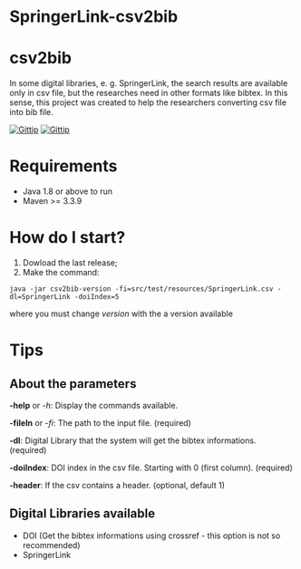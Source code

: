 # SpringerLink-csv2bib


# csv2bib
In some digital libraries, e. g. SpringerLink, the search results are available only in csv file, but the researches need in other formats like bibtex. In this sense, this project was created to help the researchers converting csv file into bib file.

[![Gittip](https://img.shields.io/badge/Latest%20stable-2.0-green.svg?style=flat-squared)]()
[![Gittip](https://img.shields.io/badge/build-passing-brightgreen.svg)]()

# Requirements

- Java 1.8 or above to run
- Maven >= 3.3.9

# How do I start?

1. Dowload the last release;
2. Make the command:

```
java -jar csv2bib-version -fi=src/test/resources/SpringerLink.csv -dl=SpringerLink -doiIndex=5
```
where you must change *version* with the a version available
 
 # Tips
## About the parameters

**-help** or *-h*: Display the commands available.

**-fileIn** or *-fi*: The path to the input file. (required)

**-dl**: Digital Library that the system will get the bibtex informations. (required)

**-doiIndex**: DOI index in the csv file. Starting with 0 (first column). (required)

**-header**: If the csv contains a header. (optional, default 1)

## Digital Libraries available
- DOI (Get the bibtex informations using crossref - this option is not so recommended)
- SpringerLink

